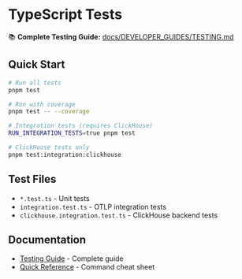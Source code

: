 # TypeScript Tests

📚 **Complete Testing Guide:** [docs/DEVELOPER_GUIDES/TESTING.md](../../docs/DEVELOPER_GUIDES/TESTING.md)

## Quick Start

```bash
# Run all tests
pnpm test

# Run with coverage
pnpm test -- --coverage

# Integration tests (requires ClickHouse)
RUN_INTEGRATION_TESTS=true pnpm test

# ClickHouse tests only
pnpm test:integration:clickhouse
```

## Test Files

- `*.test.ts` - Unit tests
- `integration.test.ts` - OTLP integration tests
- `clickhouse.integration.test.ts` - ClickHouse backend tests

## Documentation

- [Testing Guide](../../docs/DEVELOPER_GUIDES/TESTING.md) - Complete guide
- [Quick Reference](../../docs/USER_GUIDES/QUICK_REFERENCE.md) - Command cheat sheet
